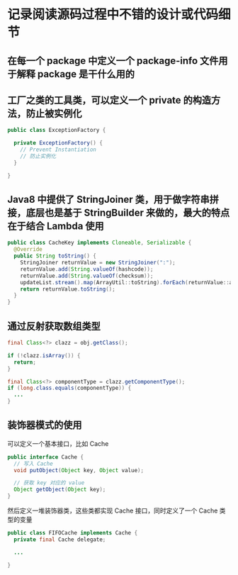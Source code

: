 # 记录阅读源码过程中不错的设计或代码细节

## 在每一个 package 中定义一个 package-info 文件用于解释 package 是干什么用的

## 工厂之类的工具类，可以定义一个 private 的构造方法，防止被实例化

```java
public class ExceptionFactory {

  private ExceptionFactory() {
    // Prevent Instantiation
    // 防止实例化
  }

}
```

## Java8 中提供了 StringJoiner 类，用于做字符串拼接，底层也是基于 StringBuilder 来做的，最大的特点在于结合 Lambda 使用

```java
public class CacheKey implements Cloneable, Serializable {
  @Override
  public String toString() {
    StringJoiner returnValue = new StringJoiner(":");
    returnValue.add(String.valueOf(hashcode));
    returnValue.add(String.valueOf(checksum));
    updateList.stream().map(ArrayUtil::toString).forEach(returnValue::add);
    return returnValue.toString();
  }
}
```

## 通过反射获取数组类型

```java
final Class<?> clazz = obj.getClass();

if (!clazz.isArray()) {
  return;
}

final Class<?> componentType = clazz.getComponentType();
if (long.class.equals(componentType)) {
  ...
}
```

## 装饰器模式的使用

可以定义一个基本接口，比如 Cache

```java
public interface Cache {
  // 写入 Cache
  void putObject(Object key, Object value);

  // 获取 key 对应的 value
  Object getObject(Object key);
}
```

然后定义一堆装饰器类，这些类都实现 Cache 接口，同时定义了一个 Cache 类型的变量

```java
public class FIFOCache implements Cache {
  private final Cache delegate;

  ...

}
```